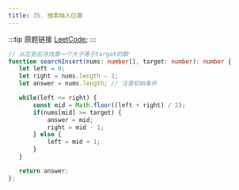 ```yaml
---
title: 35. 搜索插入位置
---
```

:::tip 原题链接
[LeetCode](https://leetcode-cn.com/problems/search-insert-position/);
:::


```typescript
// 从左到右寻找第一个大于等于target的数
function searchInsert(nums: number[], target: number): number {
   let left = 0;
   let right = nums.length - 1;
   let answer = nums.length; // 注意初始条件

   while(left <= right) {
       const mid = Math.floor((left + right) / 2);
       if(nums[mid] >= target) {
           answer = mid;
           right = mid - 1;
       } else {
           left = mid + 1;
       }
   }  

   return answer;
};
```
